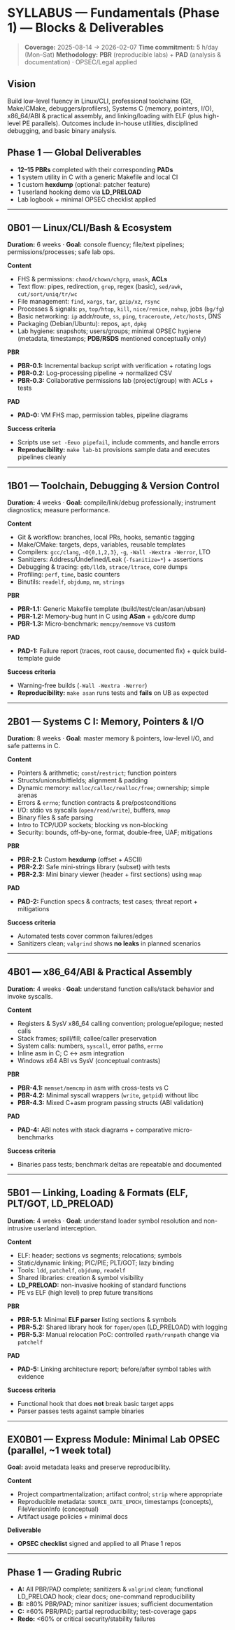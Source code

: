 
# SYLLABUS — Fundamentals (Phase 1) — Blocks & Deliverables

> **Coverage:** 2025-08-14 → 2026-02-07
> **Time commitment:** 5 h/day (Mon–Sat)
> **Methodology:** **PBR** (reproducible labs) + **PAD** (analysis & documentation) · OPSEC/Legal applied

## Vision

Build low-level fluency in Linux/CLI, professional toolchains (Git, Make/CMake, debuggers/profilers), Systems C (memory, pointers, I/O), x86\_64/ABI & practical assembly, and linking/loading with ELF (plus high-level PE parallels). Outcomes include in-house utilities, disciplined debugging, and basic binary analysis.

## Phase 1 — Global Deliverables

* **12–15 PBRs** completed with their corresponding **PADs**
* **1** system utility in C with a generic Makefile and local CI
* **1** custom **hexdump** (optional: patcher feature)
* **1** userland hooking demo via **LD\_PRELOAD**
* Lab logbook + minimal OPSEC checklist applied

---

## 0B01 — Linux/CLI/Bash & Ecosystem

**Duration:** 6 weeks · **Goal:** console fluency; file/text pipelines; permissions/processes; safe lab ops.

**Content**

* FHS & permissions: `chmod/chown/chgrp`, `umask`, **ACLs**
* Text flow: pipes, redirection, `grep`, regex (basic), `sed/awk`, `cut/sort/uniq/tr/wc`
* File management: `find`, `xargs`, `tar`, `gzip/xz`, `rsync`
* Processes & signals: `ps`, `top/htop`, `kill`, `nice/renice`, `nohup`, jobs (`bg/fg`)
* Basic networking: `ip` addr/route, `ss`, `ping`, `traceroute`, `/etc/hosts`, DNS
* Packaging (Debian/Ubuntu): repos, `apt`, `dpkg`
* Lab hygiene: snapshots; users/groups; minimal OPSEC hygiene (metadata, timestamps; **PDB/RSDS** mentioned conceptually only)

**PBR**

* **PBR-0.1:** Incremental backup script with verification + rotating logs
* **PBR-0.2:** Log-processing pipeline → normalized CSV
* **PBR-0.3:** Collaborative permissions lab (project/group) with ACLs + tests

**PAD**

* **PAD-0:** VM FHS map, permission tables, pipeline diagrams

**Success criteria**

* Scripts use `set -Eeuo pipefail`, include comments, and handle errors
* **Reproducibility:** `make lab-b1` provisions sample data and executes pipelines cleanly

---

## 1B01 — Toolchain, Debugging & Version Control

**Duration:** 4 weeks · **Goal:** compile/link/debug professionally; instrument diagnostics; measure performance.

**Content**

* Git & workflow: branches, local PRs, hooks, semantic tagging
* Make/CMake: targets, deps, variables, reusable templates
* Compilers: `gcc/clang`, `-O{0,1,2,3}`, `-g`, `-Wall -Wextra -Werror`, LTO
* Sanitizers: Address/Undefined/Leak (`-fsanitize=*`) + assertions
* Debugging & tracing: `gdb/lldb`, `strace/ltrace`, core dumps
* Profiling: `perf`, `time`, basic counters
* Binutils: `readelf`, `objdump`, `nm`, `strings`

**PBR**

* **PBR-1.1:** Generic Makefile template (build/test/clean/asan/ubsan)
* **PBR-1.2:** Memory-bug hunt in C using **ASan** + `gdb`/core dump
* **PBR-1.3:** Micro-benchmark: `memcpy/memmove` vs custom

**PAD**

* **PAD-1:** Failure report (traces, root cause, documented fix) + quick build-template guide

**Success criteria**

* Warning-free builds (`-Wall -Wextra -Werror`)
* **Reproducibility:** `make asan` runs tests and **fails** on UB as expected

---

## 2B01 — Systems C I: Memory, Pointers & I/O

**Duration:** 8 weeks · **Goal:** master memory & pointers, low-level I/O, and safe patterns in C.

**Content**

* Pointers & arithmetic; `const`/`restrict`; function pointers
* Structs/unions/bitfields; alignment & padding
* Dynamic memory: `malloc/calloc/realloc/free`; ownership; simple arenas
* Errors & `errno`; function contracts & pre/postconditions
* I/O: stdio vs syscalls (`open/read/write`), buffers, `mmap`
* Binary files & safe parsing
* Intro to TCP/UDP sockets; blocking vs non-blocking
* Security: bounds, off-by-one, format, double-free, UAF; mitigations

**PBR**

* **PBR-2.1:** Custom **hexdump** (offset + ASCII)
* **PBR-2.2:** Safe mini-strings library (subset) with tests
* **PBR-2.3:** Mini binary viewer (header + first sections) using `mmap`

**PAD**

* **PAD-2:** Function specs & contracts; test cases; threat report + mitigations

**Success criteria**

* Automated tests cover common failures/edges
* Sanitizers clean; `valgrind` shows **no leaks** in planned scenarios

---

## 4B01 — x86\_64/ABI & Practical Assembly

**Duration:** 4 weeks · **Goal:** understand function calls/stack behavior and invoke syscalls.

**Content**

* Registers & SysV x86\_64 calling convention; prologue/epilogue; nested calls
* Stack frames; spill/fill; callee/caller preservation
* System calls: numbers, `syscall`, error paths, `errno`
* Inline asm in C; C ↔ asm integration
* Windows x64 ABI vs SysV (conceptual contrasts)

**PBR**

* **PBR-4.1:** `memset/memcmp` in asm with cross-tests vs C
* **PBR-4.2:** Minimal syscall wrappers (`write`, `getpid`) without libc
* **PBR-4.3:** Mixed C+asm program passing structs (ABI validation)

**PAD**

* **PAD-4:** ABI notes with stack diagrams + comparative micro-benchmarks

**Success criteria**

* Binaries pass tests; benchmark deltas are repeatable and documented

---

## 5B01 — Linking, Loading & Formats (ELF, PLT/GOT, LD\_PRELOAD)

**Duration:** 4 weeks · **Goal:** understand loader symbol resolution and non-intrusive userland interception.

**Content**

* ELF: header; sections vs segments; relocations; symbols
* Static/dynamic linking; PIC/PIE; PLT/GOT; lazy binding
* Tools: `ldd`, `patchelf`, `objdump`, `readelf`
* Shared libraries: creation & symbol visibility
* **LD\_PRELOAD:** non-invasive hooking of standard functions
* PE vs ELF (high level) to prep future transitions

**PBR**

* **PBR-5.1:** Minimal **ELF parser** listing sections & symbols
* **PBR-5.2:** Shared library hook for `fopen/open` (LD\_PRELOAD) with logging
* **PBR-5.3:** Manual relocation PoC: controlled `rpath/runpath` change via `patchelf`

**PAD**

* **PAD-5:** Linking architecture report; before/after symbol tables with evidence

**Success criteria**

* Functional hook that does **not** break basic target apps
* Parser passes tests against sample binaries

---

## EX0B01 — Express Module: Minimal Lab OPSEC (parallel, \~1 week total)

**Goal:** avoid metadata leaks and preserve reproducibility.

**Content**

* Project compartmentalization; artifact control; `strip` where appropriate
* Reproducible metadata: `SOURCE_DATE_EPOCH`, timestamps (concepts), FileVersionInfo (conceptual)
* Artifact usage policies + minimal docs

**Deliverable**

* **OPSEC checklist** signed and applied to all Phase 1 repos

---

## Phase 1 — Grading Rubric

* **A:** All PBR/PAD complete; sanitizers & `valgrind` clean; functional LD\_PRELOAD hook; clear docs; one-command reproducibility
* **B:** ≥80% PBR/PAD; minor sanitizer issues; sufficient documentation
* **C:** ≥60% PBR/PAD; partial reproducibility; test-coverage gaps
* **Redo:** <60% or critical security/stability failures
